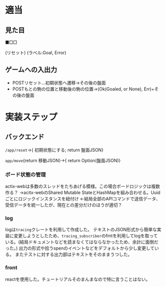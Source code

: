 # 適当
## 見た目
■□□

(リセット) (ラベル:Goal, Error)

## ゲームへの入出力
- POSTリセット…初期状態へ遷移→その後の盤面
- POSTもとの駒の位置と移動後の駒の位置→(Ok(Goaled, or None), Err)+その後の盤面

# 実装ステップ
## バックエンド
`/app/reset`→{ 初期状態にする; return 盤面JSON}

`app/move`{return 移動JSON}→{ return Option(盤面JSON)}

### ボード状態の管理
actix-webは多数のスレッドをたちあげる模様。この場合ボードロジックは複数作る？
→acitx-webのShared Mutable StateとHashMapを組み合わせる。Uuidごとにロジックインスタンスを紐付け
←結局全部のAPIコマンドで送信データ、受信データを統一したが、現在との差分だけのほうが適切？

### log
logは`tracing`クレートを利用して作成した。
テキストのJSON形式から簡単な実装に変更しようとしたため、`tracing_subscriber`のfmtを利用してlogを取っている。(結局ドキュメントなどを読まなくてはならなかったため、余計に面倒だった。)
出力の形式や拾うspenのイベントなどをデフォルトから少し変更している。
またテストに対する出力部はテキストをそのままうつした。

### front
reactを使用した。チュートリアルそのまんまなので特に言うことはない。
